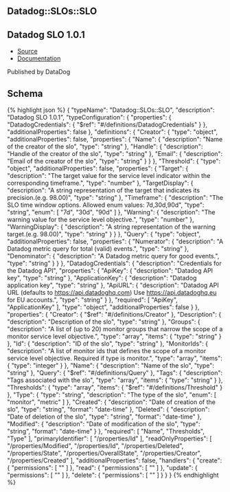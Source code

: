 
## Datadog::SLOs::SLO

## Datadog SLO 1.0.1

- [Source]() 
- [Documentation]()

Published by DataDog

## Schema
{% highlight json %}
{
    "typeName": "Datadog::SLOs::SLO",
    "description": "Datadog SLO 1.0.1",
    "typeConfiguration": {
        "properties": {
            "DatadogCredentials": {
                "$ref": "#/definitions/DatadogCredentials"
            }
        },
        "additionalProperties": false
    },
    "definitions": {
        "Creator": {
            "type": "object",
            "additionalProperties": false,
            "properties": {
                "Name": {
                    "description": "Name of the creator of the slo",
                    "type": "string"
                },
                "Handle": {
                    "description": "Handle of the creator of the slo",
                    "type": "string"
                },
                "Email": {
                    "description": "Email of the creator of the slo",
                    "type": "string"
                }
            }
        },
        "Threshold": {
            "type": "object",
            "additionalProperties": false,
            "properties": {
                "Target": {
                    "description": "The target value for the service level indicator within the corresponding timeframe.",
                    "type": "number"
                },
                "TargetDisplay": {
                    "description": "A string representation of the target that indicates its precision.(e.g. 98.00)",
                    "type": "string"
                },
                "Timeframe": {
                    "description": "The SLO time window options. Allowed enum values: 7d,30d,90d",
                    "type": "string",
                    "enum": [
                        "7d",
                        "30d",
                        "90d"
                    ]
                },
                "Warning": {
                    "description": "The warning value for the service level objective.",
                    "type": "number"
                },
                "WarningDisplay": {
                    "description": "A string representation of the warning target.(e.g. 98.00)",
                    "type": "string"
                }
            }
        },
        "Query": {
            "type": "object",
            "additionalProperties": false,
            "properties": {
                "Numerator": {
                    "description": "A Datadog metric query for total (valid) events.",
                    "type": "string"
                },
                "Denominator": {
                    "description": "A Datadog metric query for good events.",
                    "type": "string"
                }
            }
        },
        "DatadogCredentials": {
            "description": "Credentials for the Datadog API",
            "properties": {
                "ApiKey": {
                    "description": "Datadog API key",
                    "type": "string"
                },
                "ApplicationKey": {
                    "description": "Datadog application key",
                    "type": "string"
                },
                "ApiURL": {
                    "description": "Datadog API URL (defaults to https://api.datadoghq.com) Use https://api.datadoghq.eu for EU accounts.",
                    "type": "string"
                }
            },
            "required": [
                "ApiKey",
                "ApplicationKey"
            ],
            "type": "object",
            "additionalProperties": false
        }
    },
    "properties": {
        "Creator": {
            "$ref": "#/definitions/Creator"
        },
        "Description": {
            "description": "Description of the slo",
            "type": "string"
        },
        "Groups": {
            "description": "A list of (up to 20) monitor groups that narrow the scope of a monitor service level objective.",
            "type": "array",
            "items": {
                "type": "string"
            }
        },
        "Id": {
            "description": "ID of the slo",
            "type": "string"
        },
        "MonitorIds": {
            "description": "A list of monitor ids that defines the scope of a monitor service level objective. Required if type is monitor.",
            "type": "array",
            "items": {
                "type": "integer"
            }
        },
        "Name": {
            "description": "Name of the slo",
            "type": "string"
        },
        "Query": {
            "$ref": "#/definitions/Query"
        },
        "Tags": {
            "description": "Tags associated with the slo",
            "type": "array",
            "items": {
                "type": "string"
            }
        },
        "Thresholds": {
            "type": "array",
            "items": {
                "$ref": "#/definitions/Threshold"
            }
        },
        "Type": {
            "type": "string",
            "description": "The type of the slo",
            "enum": [
                "monitor",
                "metric"
            ]
        },
        "Created": {
            "description": "Date of creation of the slo",
            "type": "string",
            "format": "date-time"
        },
        "Deleted": {
            "description": "Date of deletion of the slo",
            "type": "string",
            "format": "date-time"
        },
        "Modified": {
            "description": "Date of modification of the slo",
            "type": "string",
            "format": "date-time"
        }
    },
    "required": [
        "Name",
        "Thresholds",
        "Type"
    ],
    "primaryIdentifier": [
        "/properties/Id"
    ],
    "readOnlyProperties": [
        "/properties/Modified",
        "/properties/Id",
        "/properties/Deleted",
        "/properties/State",
        "/properties/OverallState",
        "/properties/Creator",
        "/properties/Created"
    ],
    "additionalProperties": false,
    "handlers": {
        "create": {
            "permissions": [
                ""
            ]
        },
        "read": {
            "permissions": [
                ""
            ]
        },
        "update": {
            "permissions": [
                ""
            ]
        },
        "delete": {
            "permissions": [
                ""
            ]
        }
    }
}
{% endhighlight %}
